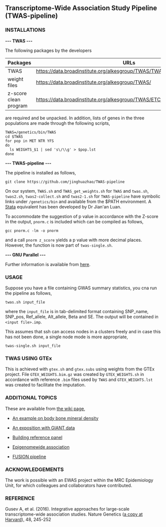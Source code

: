## Transcriptome-Wide Association Study Pipeline (TWAS-pipeline)

### INSTALLATIONS

**--- TWAS ---**

The following packages by the developers

Packages              | URLs
----------------------|----------------------------------
TWAS                  | https://data.broadinstitute.org/alkesgroup/TWAS/TWAS.2016_02_24.tar.bz2
weight files          | https://data.broadinstitute.org/alkesgroup/TWAS/
z-score clean program | https://data.broadinstitute.org/alkesgroup/TWAS/ETC/CLEAN_ZSCORES.tar.bz2

are required and be unpacked. In addition, lists of genes in the three populations are made through the following scripts,
```
TWAS=/genetics/bin/TWAS
cd $TWAS
for pop in MET NTR YFS
do
  ls WEIGHTS_$1 | sed 's\/\\g' > $pop.lst
done
```
**--- TWAS-pipeline ---**

The pipeline is installed as follows,
```
git clone https://github.com/jinghuazhao/TWAS-pipeline
```
On our system, `TWAS.sh` and `TWAS_get_weights.sh` for `TWAS` and `twas.sh`, `twas2.sh`, `twas2-collect.sh` and `twas2-1.sh` for `TWAS-pipeline` have symbolic links under `/genetics/bin` and available from the $PATH environment. A [Stata](http://www.stata.com) equivalent has been developed by Dr Jian'an Luan.

To accommodate the suggestion of p value in accordance with the Z-score in the output, `pnorm.c` is included which can be compiled as follows,
```
gcc pnorm.c -lm -o pnorm
```
and a call `pnorm z_score` yields a p value with more decimal places. However, the function is now part of `twas-single.sh`.

**--- GNU Parallel ---**

Further information is available from [here](http://www.gnu.org/software/parallel/).

### USAGE

Suppose you have a file containing GWAS summary statistics, you cna run the pipeline as follows,
```
twas.sh input_file
```
where the `input_file` is in tab-delimited format containing SNP_name, SNP_pos, Ref_allele, Alt_allele, Beta and SE. The output will be contained in `<input file>.imp`.

This assumes that ssh can access nodes in a clusters freely and in case this has not been done, a single node mode is more appropriate,
```
twas-single.sh input_file
```

### TWAS USING GTEx

This is achieved with `gtex.sh` and `gtex.subs` using weights from the GTEx project. File `GTEX_WEIGHTS.bim.gz` was created by `GTEX_WEIGHTS.sh` in accordance with 
reference `.bim` files used by `TWAS` and `GTEX_WEIGHTS.lst` was created to facilitate the imputation.

### ADDITIONAL TOPICS

These are available from [the wiki page](https://github.com/jinghuazhao/TWAS-pipeline/wiki),

* [An example on body bone mineral density](https://github.com/jinghuazhao/TWAS-pipeline/wiki/An-example-on-body-bone-mineral-density)

* [An exposition with GIANT data](https://github.com/jinghuazhao/TWAS-pipeline/wiki/An-exposition-with-GIANT-data)

* [Building reference panel](https://github.com/jinghuazhao/TWAS-pipeline/wiki/Building-reference-panel)

* [Epigenomewide association](https://github.com/jinghuazhao/TWAS-pipeline/wiki/Epigenomewide-association)

* [FUSION pipeline](https://github.com/jinghuazhao/TWAS-pipeline/wiki/FUSION-pipeline)

### ACKNOWLEDGEMENTS

The work is possible with an EWAS project within the MRC Epidemiology Unit, for which colleagues and collaborators have contributed.

### REFERENCE

Gusev A, et al. (2016). Integrative approaches for large-scale transcriptome-wide association studies. Nature Genetics ([a copy at Harvard](https://data.broadinstitute.org/alkesgroup/TWAS/ETC/PAPER/)), 48, 245-252
